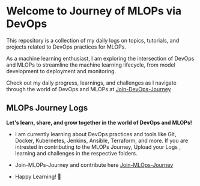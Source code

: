 # Welcome to Journey of MLOPs via DevOps

This repository is a collection of my daily logs on topics, tutorials, and projects related to DevOps practices for MLOPs. 

As a machine learning enthusiast, I am exploring the intersection of DevOps and MLOPs to streamline the machine learning lifecycle, from model development to deployment and monitoring.

Check out my daily progress, learnings, and challenges as I navigate through the world of DevOps and MLOPs at [Join-DevOps-Journey](https://vsatyakiran.github.io/Join-DevOps-Journey/)

## MLOPs Journey Logs

**Let's learn, share, and grow together in the world of DevOps and MLOPs!**

- I am currently learning about DevOps practices and tools like Git, Docker, Kubernetes, Jenkins, Ansible, Terraform, and more. If you are intrested in contributing to the MLOPs Journey, Upload your Logs , learning and challenges in the respective folders.

- Join-MLOPs-Journey and contribute here [Join-MLOps-Journey](https://github.com/vsatyakiran/Join-MLOPs-Journey)

- Happy Learning! 🚀


